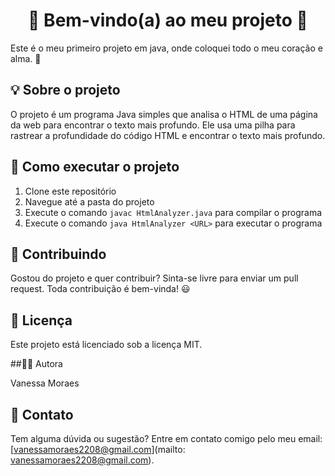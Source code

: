 
# <center>👋 Bem-vindo(a) ao meu projeto 👋</center>

Este é o meu primeiro projeto em java, onde coloquei todo o meu coração e alma. 🤗

## 💡 Sobre o projeto

O projeto é um programa Java simples que analisa o HTML de uma página da web para encontrar o texto mais profundo. Ele usa uma pilha para rastrear a profundidade do código HTML e encontrar o texto mais profundo.

## 🚀 Como executar o projeto

1. Clone este repositório
2. Navegue até a pasta do projeto
3. Execute o comando `javac HtmlAnalyzer.java` para compilar o programa
4. Execute o comando `java HtmlAnalyzer <URL>` para executar o programa

## 🤝 Contribuindo

Gostou do projeto e quer contribuir? Sinta-se livre para enviar um pull request. Toda contribuição é bem-vinda! 😃

## 📝 Licença

Este projeto está licenciado sob a licença MIT. 

##👩‍💻 Autora

Vanessa Moraes

## 📧 Contato

Tem alguma dúvida ou sugestão? Entre em contato comigo pelo meu email: [vanessamoraes2208@gmail.com](mailto: vanessamoraes2208@gmail.com).

